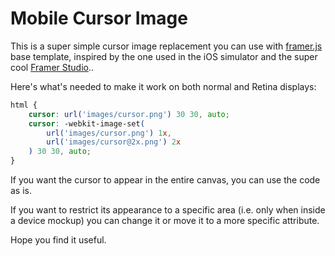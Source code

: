 # Mobile Cursor Image 

This is a super simple cursor image replacement you can use with [framer.js](https://github.com/koenbok/framer) base template, inspired by the one used in the iOS simulator and the super cool [Framer Studio](http://framerjs.com)..

Here's what's needed to make it work on both normal and Retina displays:

```css
html {
	cursor: url('images/cursor.png') 30 30, auto;
	cursor: -webkit-image-set(
		url('images/cursor.png') 1x,
		url('images/cursor@2x.png') 2x
	) 30 30, auto;
}
```

If you want the cursor to appear in the entire canvas, you can use the code as is. 

If you want to restrict its appearance to a specific area (i.e. only when inside a device mockup) you can change it or move it to a more specific attribute.

Hope you find it useful.

